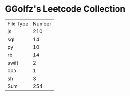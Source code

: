 # GGolfz's Leetcode Collection

<table><tr><td>File Type</td><td>Number</td></tr><tr><td>js</td><td>210</td></tr><tr><td>sql</td><td>14</td></tr><tr><td>py</td><td>10</td></tr><tr><td>rb</td><td>14</td></tr><tr><td>swift</td><td>2</td></tr><tr><td>cpp</td><td>1</td></tr><tr><td>sh</td><td>3</td></tr><tr><td>Sum</td><td>254</td></tr></table>